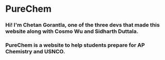 <h1>PureChem</h1>
<h3>Hi! I'm Chetan Gorantla, one of the three devs that made this website along with Cosmo Wu and Sidharth Duttala.<h3>
<p>PureChem is a website to help students prepare for AP Chemistry and USNCO. </p>